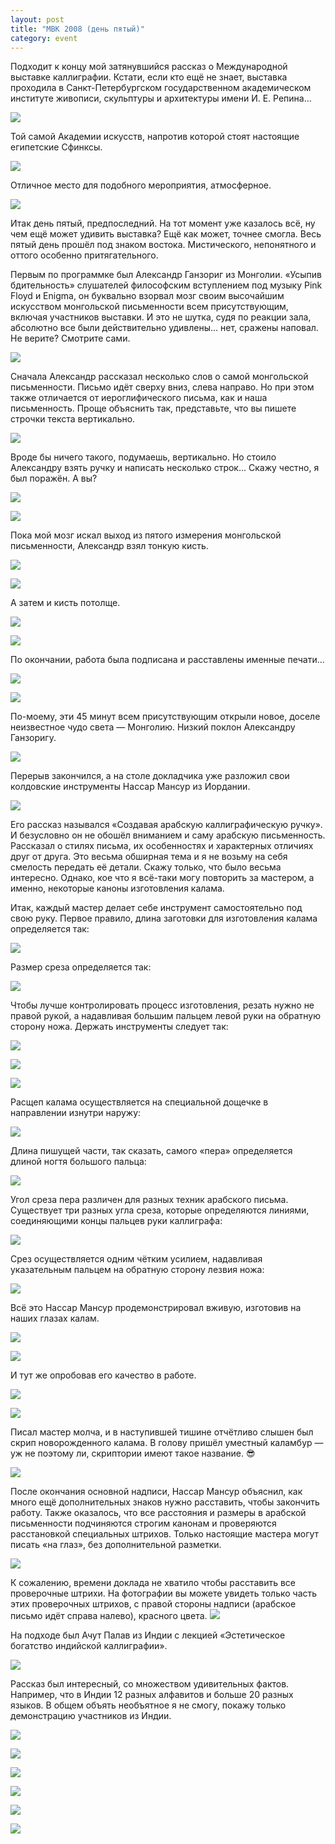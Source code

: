 ```yaml
---
layout: post
title: "МВК 2008 (день пятый)"
category: event
---
```

Подходит к концу мой затянувшийся рассказ о Международной выставке каллиграфии. Кстати, если кто ещё не знает, выставка проходила в Санкт-Петербургском государственном академическом институте живописи, скульптуры и архитектуры имени И. Е. Репина...

![](https://pics.livejournal.com/quillcraft/pic/0004k42w)

Той самой Академии искусств, напротив которой стоят настоящие египетские Сфинксы.

![](https://pics.livejournal.com/quillcraft/pic/0004p75g)

Отличное место для подобного мероприятия, атмосферное.

![](https://pics.livejournal.com/quillcraft/pic/0004q3yg)

Итак день пятый, предпоследний. На тот момент уже казалось всё, ну чем ещё может удивить выставка? Ещё как может, точнее смогла. Весь пятый день прошёл под знаком востока. Мистического, непонятного и оттого особенно притягательного.

Первым по программке был Александр Ганзориг из Монголии. «Усыпив бдительность» слушателей философским вступлением под музыку Pink Floyd и Enigma, он буквально взорвал мозг своим высочайшим искусством монгольской письменности всем присутствующим, включая участников выставки. И это не шутка, судя по реакции зала, абсолютно все были действительно удивлены... нет, сражены наповал. Не верите? Смотрите сами.

![](https://pics.livejournal.com/quillcraft/pic/0004rq3k)

Сначала Александр рассказал несколько слов о самой монгольской письменности. Письмо идёт сверху вниз, слева направо. Но при этом также отличается от иероглифического письма, как и наша письменность. Проще объяснить так, представьте, что вы пишете строчки текста вертикально.

![](https://pics.livejournal.com/quillcraft/pic/0004s6sk)

Вроде бы ничего такого, подумаешь, вертикально. Но стоило Александру взять ручку и написать несколько строк... Скажу честно, я был поражён. А вы?

![](https://pics.livejournal.com/quillcraft/pic/0004tksy)

![](https://pics.livejournal.com/quillcraft/pic/0004wxh8)

Пока мой мозг искал выход из пятого измерения монгольской письменности, Александр взял тонкую кисть.

![](https://pics.livejournal.com/quillcraft/pic/0004xkfx)

![](https://pics.livejournal.com/quillcraft/pic/0004yspf)

А затем и кисть потолще.

![](https://pics.livejournal.com/quillcraft/pic/0004zktq)

![](https://pics.livejournal.com/quillcraft/pic/00050y8b)

По окончании, работа была подписана и расставлены именные печати...

![](https://pics.livejournal.com/quillcraft/pic/0004crka)

![](https://pics.livejournal.com/quillcraft/pic/00051070)

По-моему, эти 45 минут всем присутствующим открыли новое, доселе неизвестное чудо света — Монголию. Низкий поклон Александру Ганзоригу.

![](https://pics.livejournal.com/quillcraft/pic/000522a4)

Перерыв закончился, а на столе докладчика уже разложил свои колдовские инструменты Нассар Мансур из Иордании.

![](https://pics.livejournal.com/quillcraft/pic/0005355y)

Его рассказ назывался «Создавая арабскую каллиграфическую ручку». И безусловно он не обошёл вниманием и саму арабскую письменность. Рассказал о стилях письма, их особенностях и характерных отличиях друг от друга. Это весьма обширная тема и я не возьму на себя смелость передать её детали. Скажу только, что было весьма интересно. Однако, кое что я всё-таки могу повторить за мастером, а именно, некоторые каноны изготовления калама.

Итак, каждый мастер делает себе инструмент самостоятельно под свою руку. Первое правило, длина заготовки для изготовления калама определяется так:

![](https://pics.livejournal.com/quillcraft/pic/00054wrp)

Размер среза определяется так:

![](https://pics.livejournal.com/quillcraft/pic/00055e8a)

Чтобы лучше контролировать процесс изготовления, резать нужно не правой рукой, а надавливая большим пальцем левой руки на обратную сторону ножа. Держать инструменты следует так:

![](https://pics.livejournal.com/quillcraft/pic/00056ds6)

![](https://pics.livejournal.com/quillcraft/pic/00059735)

![](https://pics.livejournal.com/quillcraft/pic/00058wgt)

Расщеп калама осуществляется на специальной дощечке в направлении изнутри наружу:

![](https://pics.livejournal.com/quillcraft/pic/0005axqd)

Длина пишущей части, так сказать, самого «пера» определяется длиной ногтя большого пальца:

![](https://pics.livejournal.com/quillcraft/pic/000571sz)

Угол среза пера различен для разных техник арабского письма. Существует три разных угла среза, которые определяются линиями, соединяющими концы пальцев руки каллиграфа:

![](https://pics.livejournal.com/quillcraft/pic/0005cbs0)

Срез осуществляется одним чётким усилием, надавливая указательным пальцем на обратную сторону лезвия ножа:

![](https://pics.livejournal.com/quillcraft/pic/0005bhgy)

Всё это Нассар Мансур продемонстрировал вживую, изготовив на наших глазах калам.

![](https://pics.livejournal.com/quillcraft/pic/0005d0z5)

![](https://pics.livejournal.com/quillcraft/pic/0005e7th)

И тут же опробовав его качество в работе.

![](https://pics.livejournal.com/quillcraft/pic/0005fy1g)

![](https://pics.livejournal.com/quillcraft/pic/0005g81s)

Писал мастер молча, и в наступившей тишине отчётливо слышен был скрип новорожденного калама. В голову пришёл уместный каламбур — уж не поэтому ли, скриптории имеют такое название. 😎

![](https://pics.livejournal.com/quillcraft/pic/0005hf2w)

После окончания основной надписи, Нассар Мансур объяснил, как много ещё дополнительных знаков нужно расставить, чтобы закончить работу. Также оказалось, что все расстояния и размеры в арабской письменности подчиняются строгим канонам и проверяются расстановкой специальных штрихов. Только настоящие мастера могут писать «на глаз», без дополнительной разметки.

![](https://pics.livejournal.com/quillcraft/pic/0005kkfs)

К сожалению, времени доклада не хватило чтобы расставить все проверочные штрихи. На фотографии вы можете увидеть только часть этих проверочных штрихов, с правой стороны надписи (арабское письмо идёт справа налево), красного цвета.
![](https://pics.livejournal.com/quillcraft/pic/0005pppe)

На подходе был Ачут Палав из Индии с лекцией «Эстетическое богатство индийской каллиграфии».

![](https://pics.livejournal.com/quillcraft/pic/0005qsxx)

Рассказ был интересный, со множеством удивительных фактов. Например, что в Индии 12 разных алфавитов и больше 20 разных языков. В общем объять необъятное я не смогу, покажу только демонстрацию участников из Индии.

![](https://pics.livejournal.com/quillcraft/pic/0005rpdg)

![](https://pics.livejournal.com/quillcraft/pic/0005sx7k)

![](https://pics.livejournal.com/quillcraft/pic/0005tcey)

![](https://pics.livejournal.com/quillcraft/pic/0005wp58)

![](https://pics.livejournal.com/quillcraft/pic/0005xwep)

![](https://pics.livejournal.com/quillcraft/pic/0005ydr1)
